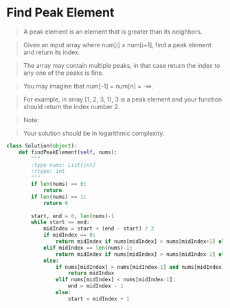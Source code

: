 # Find Peak Element

> A peak element is an element that is greater than its neighbors.

> Given an input array where num[i] ≠ num[i+1], find a peak element and return its index.

> The array may contain multiple peaks, in that case return the index to any one of the peaks is fine.

> You may imagine that num[-1] = num[n] = -∞.

> For example, in array [1, 2, 3, 1], 3 is a peak element and your function should return the index number 2.

> Note:

> Your solution should be in logarithmic complexity.

```Python
class Solution(object):
    def findPeakElement(self, nums):
        """
        :type nums: List[int]
        :rtype: int
        """
        if len(nums) == 0:
            return
        if len(nums) == 1:
            return 0
        
        start, end = 0, len(nums)-1
        while start <= end:
            midIndex = start + (end - start) / 2
            if midIndex == 0:
                return midIndex if nums[midIndex] > nums[midIndex+1] else midIndex + 1
            elif midIndex == len(nums)-1:
                return midIndex if nums[midIndex] > nums[midIndex-1] else midIndex - 1
            else:
                if nums[midIndex] > nums[midIndex-1] and nums[midIndex] > nums[midIndex+1]:
                    return midIndex
                elif nums[midIndex] < nums[midIndex-1]:
                    end = midIndex - 1
                else:
                    start = midIndex + 1
```

